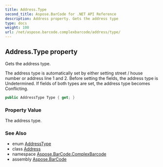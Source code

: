 ```yaml
---
title: Address.Type
second_title: Aspose.BarCode for .NET API Reference
description: Address property. Gets the address type
type: docs
weight: 100
url: /net/aspose.barcode.complexbarcode/address/type/
---
```

## Address.Type property

Gets the address type.

The address type is automatically set by either setting street / house number or address line 1 and 2. Before setting the fields, the address type is Undetermined. If fields of both types are set, the address type becomes Conflicting.

```csharp
public AddressType Type { get; }
```

### Property Value

The address type.

### See Also

* enum [AddressType](../../addresstype/)
* class [Address](../)
* namespace [Aspose.BarCode.ComplexBarcode](../../address/)
* assembly [Aspose.BarCode](../../../)


